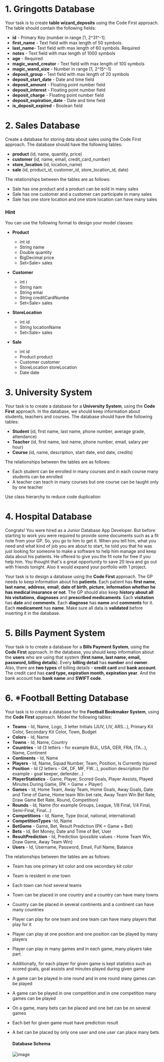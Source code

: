 # 1. Gringotts Database

Your task is to create **table wizard_deposits** using the Code First approach. The table should contain the following fields:

- **id** - Primary Key (number in range [1, 2^31^-1].
- **first_name** - Text field with max length of 50 symbols.
- **last_name**- Text field with max length of 60 symbols. Required
- **notes** - Text field with max length of 1000 symbols
- **age** - Required
- **magic_wand_creator** - Text field with max length of 100 symbols
- **magic_wand_size** - Number in range [1, 2^15^-1]
- **deposit_group** - Text field with max length of 20 symbols
- **deposit_start_date** - Date and time field
- **deposit_amount** - Floating point number field
- **deposit_interest** - Floating point number field
- **deposit_charge** - Floating point number field
- **deposit_expiration_date** - Date and time field
- **is_deposit_expired** - Boolean field

# 2. Sales Database

Create a database for storing data about sales using the Code First approach. The database should have the following tables:

- **product** (id, name, quantity, price)
- **customer** (id, name, email, credit_card_number)
- **store_location** (id, location_name)
- **sale** (id, product_id, customer_id, store_location_id, date)

The relationships between the tables are as follows:

- Sale has one product and a product can be sold in many sales
- Sale has one customer and a customer can participate in many sales
- Sale has one store location and one store location can have many sales

### Hint

You can use the following format to design your model classes:

- **Product**
  - int id
  - String name
  - Double quantity
  - BigDecimal price
  - Set<Sale\> sales

- **Customer**
  - int i
  - String nam
  - String emai
  - String creditCardNumbe
  - Set<Sale\> sales

- **StoreLocation**
  - int id
  - String locationName
  - Set<Sale\> sales

- **Sale**
  - int id
  - Product product
  - Customer customer
  - StoreLocation storeLocation
  - Date date

# 3. University System

Your task is to create a database for a **University System**, using the **Code First** approach. 
In the database, we should keep information about students, teachers and courses. The database should have the following tables:

- **Student** (id, first name, last name, phone number, average grade, attendance)
- **Teacher** (id, first name, last name, phone number, email, salary per hour)
- **Course** (id, name, description, start date, end date, credits)

The relationships between the tables are as follows:

- Each student can be enrolled in many courses and in each course many students can be enrolled
- A teacher can teach in many courses but one course can be taught only by one teacher

Use class hierarchy to reduce code duplication

# 4. Hospital Database

Congrats! You were hired as a Junior Database App Developer. But before starting to work you were required to provide some documents such as a fit note from your GP. 
So, you go to him to get it. When you tell him, what you need and what kind of job you are about to start, he told you that he was just looking for someone to 
make a software to help him manage and keep data about his patients. He offered to give you the fit note for free if you help him. 
You thought that's a great opportunity to save 20 leva and go out with friends tonight. Also it would expand your portfolio with 1 project.

Your task is to design a database using the **Code First** approach. The GP needs to keep information about his **patients**. 
Each patient has **first name**, **last name**, **address**, **email**, **date of birth**, **picture**, **information whether he has medical insurance or not**. 
The GP should also keep **history about all his visitations**, **diagnoses** and **prescribed medicaments**. Each **visitation** has **date** and **comments**. 
Each **diagnose** has **name** and **comments** for it. Each **medicament** has **name**. Make sure all data is **validated** before inserting it in the database.

# 5. Bills Payment System

Your task is to create a database for a **Bills Payment System**, using the **Code First** approach. In the database, you should keep information about 
the **users** who are using that system (**first name, last name, email, password, billing details**). Every **billing detail** has **number** and **owner**. 
Also, there are **two types** of billing details - **credit card** and **bank account**. The credit card has **card type, expiration month, expiration year**. 
And the bank account has **bank name** and **SWIFT code**.

# 6. *Football Betting Database

Your task is to create a database for the **Football Bookmaker System**, using the **Code First** approach. Model the following tables:

- **Teams** - Id, Name, Logo, 3 letter Initials (JUV, LIV, ARS...), Primary Kit Color, Secondary Kit Color, Town, Budget
- **Colors** - Id, Name
- **Towns** - Id, Name, Country
- **Countries** - Id (3 letters - for example BUL, USA, GER, FRA, ITA...), Name, Continent
- **Continents** - Id, Name
- **Players** - Id, Name, Squad Number, Team, Position, Is Currently Injured
- **Position** - Id (2 letters - GK, DF, MF, FW...), position description (for example - goal keeper, defender...)
- **PlayerStatistics** - Game, Player, Scored Goals, Player Assists, Played Minutes During Game, (PK = Game + Player)
- **Games** - Id, Home Team, Away Team, Home Goals, Away Goals, Date and Time of Game, Home team Win bet rate, Away Team Win Bet Rate, Draw Game Bet Rate, Round, Competition)
- **Rounds** - Id, Name (for example Groups, League, 1/8 Final, 1/4 Final, Semi-Final, Final...)
- **Competitions** - Id, Name, Type (local, national, international)
- **CompetitionTypes** -Id, Name
- **BetGame** - Game, Bet, Result Prediction (PK = Game + Bet)
- **Bets** - Id, Bet Money, Date and Time of Bet, User
- **ResultPrediction** - Id, Prediction (possible values - Home Team Win, Draw Game, Away Team Win)
- **Users** - Id, Username, Password, Email, Full Name, Balance

The relationships between the tables are as follows:

- Team has one primary kit color and one secondary kit color
- Team is resident in one town
- Each town can host several teams
- Town can be placed in one country and a country can have many towns
- Country can be placed in several continents and a continent can have many countries
- Player can play for one team and one team can have many players that play for it
- Player can play at one position and one position can be played by many players
- Player can play in many games and in each game, many players take part
- Additionally, for each player for given game is kept statistics such as scored goals, goal assists and minutes played during given game
- A game can be played in one round and in one round many games can be played
- A game can be played in one competition and in one competition many games can be played
- On a game, many bets can be placed and one bet can be on several games
- Each bet for given game must have prediction result
- A bet can be placed by only one user and one user can place many bets
  
  #### Database Schema
  
  ![image](https://user-images.githubusercontent.com/87463484/163704486-9ca39633-c537-425b-a712-8ffb36213be1.png)
